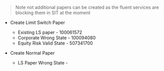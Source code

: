 
> Note not additional papers can be created as the fluent services are blocking them in SIT at the moment

- Create Limit Switch Paper
	- Existing LS paper - 100061572
	- Corporate Wrong State - 100094080
	- Equity Risk Valid State - 507341700

- Create Normal Paper
	- LS Paper Wrong State - 

